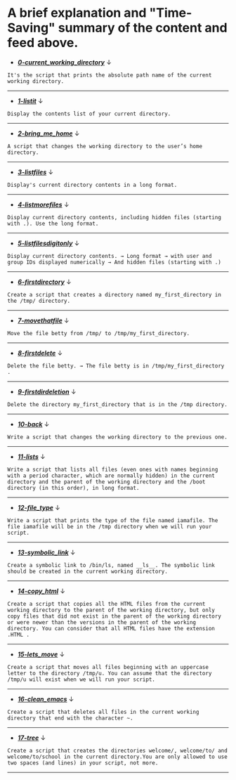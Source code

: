 # A brief explanation and "Time-Saving" summary of the content and feed above.

* [***0-current_working_directory***](https://github.com/PatrikZh/holbertonschool-shell/blob/main/basics/0-current_working_directory) ↓

`It's the script that prints the absolute path name of the current working directory.`

---
* [***1-listit***](https://github.com/PatrikZh/holbertonschool-shell/blob/main/basics/1-listit) ↓

`Display the contents list of your current directory.`

---
* [***2-bring_me_home***](https://github.com/PatrikZh/holbertonschool-shell/blob/main/basics/2-bring_me_home) ↓

`A script that changes the working directory to the user’s home directory.`

---
* [***3-listfiles***](https://github.com/PatrikZh/holbertonschool-shell/blob/main/basics/3-listfiles) ↓

`Display's current directory contents in a long format.`

---
* [***4-listmorefiles***](https://github.com/PatrikZh/holbertonschool-shell/blob/main/basics/4-listmorefiles) ↓

`Display current directory contents, including hidden files (starting with .). Use the long format.`

---
* [***5-listfilesdigitonly***](https://github.com/PatrikZh/holbertonschool-shell/blob/main/basics/5-listfilesdigitonly) ↓

`Display current directory contents. → Long format → with user and group IDs displayed numerically → And hidden files (starting with .)`

---
* [***6-firstdirectory***](https://github.com/PatrikZh/holbertonschool-shell/blob/main/basics/6-firstdirectory) ↓

`Create a script that creates a directory named my_first_directory in the /tmp/ directory.`

---
* [***7-movethatfile***](https://github.com/PatrikZh/holbertonschool-shell/blob/main/basics/7-movethatfile) ↓

`Move the file betty from /tmp/ to /tmp/my_first_directory.`

---
* [***8-firstdelete***](https://github.com/PatrikZh/holbertonschool-shell/blob/main/basics/8-firstdelete) ↓

`Delete the file betty. → The file betty is in /tmp/my_first_directory .`

---
* [***9-firstdirdeletion***](https://github.com/PatrikZh/holbertonschool-shell/blob/main/basics/9-firstdirdeletion) ↓

`Delete the directory my_first_directory that is in the /tmp directory.`

---
* [***10-back***](https://github.com/PatrikZh/holbertonschool-shell/blob/main/basics/10-back) ↓

`Write a script that changes the working directory to the previous one.`

---
* [***11-lists***](https://github.com/PatrikZh/holbertonschool-shell/blob/main/basics/11-lists) ↓

`Write a script that lists all files (even ones with names beginning with a period character, which are normally hidden) in the current directory and the parent of the working directory and the /boot directory (in this order), in long format.`

---
* [***12-file_type***](https://github.com/PatrikZh/holbertonschool-shell/blob/main/basics/12-file_type) ↓

`Write a script that prints the type of the file named iamafile. The file iamafile will be in the /tmp directory when we will run your script.`

---
* [***13-symbolic_link***](https://github.com/PatrikZh/holbertonschool-shell/blob/main/basics/13-symbolic_link) ↓

`Create a symbolic link to /bin/ls, named __ls__. The symbolic link should be created in the current working directory.`

---
* [***14-copy_html***](https://github.com/PatrikZh/holbertonschool-shell/blob/main/basics/14-copy_html) ↓

`Create a script that copies all the HTML files from the current working directory to the parent of the working directory, but only copy files that did not exist in the parent of the working directory or were newer than the versions in the parent of the working directory. You can consider that all HTML files have the extension .HTML .`

---
* [***15-lets_move***](https://github.com/PatrikZh/holbertonschool-shell/blob/main/basics/15-lets_move) ↓

`Create a script that moves all files beginning with an uppercase letter to the directory /tmp/u. You can assume that the directory /tmp/u will exist when we will run your script.`

---
* [***16-clean_emacs***](https://github.com/PatrikZh/holbertonschool-shell/blob/main/basics/16-clean_emacs) ↓

`Create a script that deletes all files in the current working directory that end with the character ~.`

---
* [***17-tree***](https://github.com/PatrikZh/holbertonschool-shell/blob/main/basics/17-tree) ↓

`Create a script that creates the directories welcome/, welcome/to/ and welcome/to/school in the current directory.You are only allowed to use two spaces (and lines) in your script, not more.`

---
